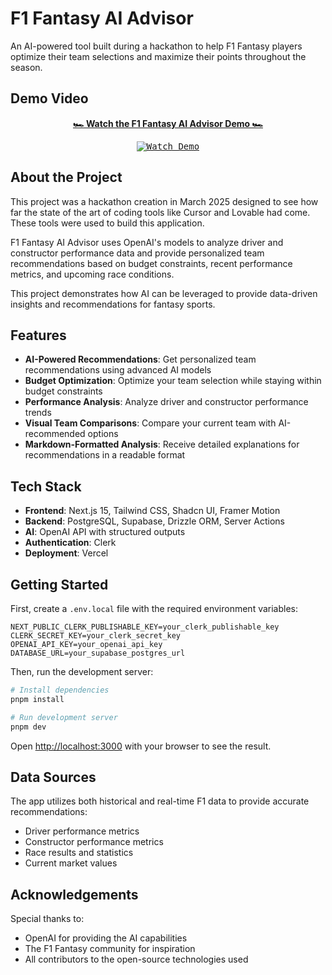 # F1 Fantasy AI Advisor

An AI-powered tool built during a hackathon to help F1 Fantasy players optimize their team selections and maximize their points throughout the season.

## Demo Video

<div align="center">
  <p>
    <strong>
      <a href="https://www.loom.com/share/956e188fd062467d978a1b72a4518496?sid=07f6680b-1c24-4ac2-bae6-869d3f5824fc">
        🏎️ Watch the F1 Fantasy AI Advisor Demo 🏎️
      </a>
    </strong>
  </p>
  <p>
    <kbd>
      <a href="https://www.loom.com/share/956e188fd062467d978a1b72a4518496?sid=07f6680b-1c24-4ac2-bae6-869d3f5824fc">
        <img src="https://img.shields.io/badge/Watch_Demo-FF1E00?style=for-the-badge&logo=formula1&logoColor=white" alt="Watch Demo" />
      </a>
    </kbd>
  </p>
</div>

## About the Project

This project was a hackathon creation in March 2025 designed to see how far the state of the art of coding tools like Cursor and Lovable had come. These tools were used to build this application.

F1 Fantasy AI Advisor uses OpenAI's models to analyze driver and constructor performance data and provide personalized team recommendations based on budget constraints, recent performance metrics, and upcoming race conditions.

This project demonstrates how AI can be leveraged to provide data-driven insights and recommendations for fantasy sports.

## Features

- **AI-Powered Recommendations**: Get personalized team recommendations using advanced AI models
- **Budget Optimization**: Optimize your team selection while staying within budget constraints
- **Performance Analysis**: Analyze driver and constructor performance trends
- **Visual Team Comparisons**: Compare your current team with AI-recommended options
- **Markdown-Formatted Analysis**: Receive detailed explanations for recommendations in a readable format

## Tech Stack

- **Frontend**: Next.js 15, Tailwind CSS, Shadcn UI, Framer Motion
- **Backend**: PostgreSQL, Supabase, Drizzle ORM, Server Actions
- **AI**: OpenAI API with structured outputs
- **Authentication**: Clerk
- **Deployment**: Vercel

## Getting Started

First, create a `.env.local` file with the required environment variables:

```
NEXT_PUBLIC_CLERK_PUBLISHABLE_KEY=your_clerk_publishable_key
CLERK_SECRET_KEY=your_clerk_secret_key
OPENAI_API_KEY=your_openai_api_key
DATABASE_URL=your_supabase_postgres_url
```

Then, run the development server:

```bash
# Install dependencies
pnpm install

# Run development server
pnpm dev
```

Open [http://localhost:3000](http://localhost:3000) with your browser to see the result.

## Data Sources

The app utilizes both historical and real-time F1 data to provide accurate recommendations:

- Driver performance metrics
- Constructor performance metrics
- Race results and statistics
- Current market values



## Acknowledgements

Special thanks to:

- OpenAI for providing the AI capabilities
- The F1 Fantasy community for inspiration
- All contributors to the open-source technologies used

